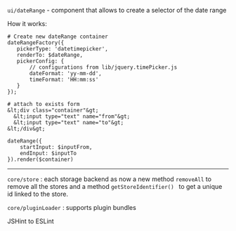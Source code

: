 <!---
channel: frontendchanges
release: 'Sprint 32'
permissions:
    - public
contributors:
    - 'Alexander Zagovorichev'
    - 'Bertrand Chevrier'
--->

`ui/dateRange` - component that allows to create a selector of the date range

How it works:
```
# Create new dateRange container
dateRangeFactory({
   pickerType: 'datetimepicker',
   renderTo: $dateRange,
   pickerConfig: {
       // configurations from lib/jquery.timePicker.js
       dateFormat: 'yy-mm-dd',
       timeFormat: 'HH:mm:ss'
   }
});

# attach to exists form
&lt;div class="container"&gt;
  &lt;input type="text" name="from"&gt;
  &lt;input type="text" name="to"&gt;
&lt;/div&gt;

dateRange({
    startInput: $inputFrom,
    endInput: $inputTo
}).render($container)
```

---

`core/store` : each storage backend as now a new method `removeAll` to remove all the stores and a method `getStoreIdentifier() ` to get a unique id linked to the store.

`core/pluginLoader` : supports plugin bundles

JSHint to ESLint
